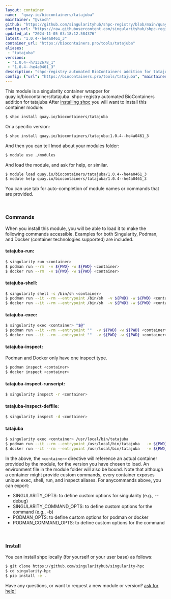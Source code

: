 ```yaml
---
layout: container
name:  "quay.io/biocontainers/tatajuba"
maintainer: "@vsoch"
github: "https://github.com/singularityhub/shpc-registry/blob/main/quay.io/biocontainers/tatajuba/container.yaml"
config_url: "https://raw.githubusercontent.com/singularityhub/shpc-registry/main/quay.io/biocontainers/tatajuba/container.yaml"
updated_at: "2024-11-05 03:18:12.584376"
latest: "1.0.4--he4a0461_3"
container_url: "https://biocontainers.pro/tools/tatajuba"
aliases:
 - "tatajuba"
versions:
 - "1.0.4--h7132678_1"
 - "1.0.4--he4a0461_3"
description: "shpc-registry automated BioContainers addition for tatajuba"
config: {"url": "https://biocontainers.pro/tools/tatajuba", "maintainer": "@vsoch", "description": "shpc-registry automated BioContainers addition for tatajuba", "latest": {"1.0.4--he4a0461_3": "sha256:ab507a60d16cd67ea7d72814d04319682ce0b7502ed3a9caa2b4f1d0347fc7c5"}, "tags": {"1.0.4--h7132678_1": "sha256:94c0e10fe9d50cfcbc5b910d42cd19c5ff398a6b9b6bcd2e4a612f4e7c2e3ee7", "1.0.4--he4a0461_3": "sha256:ab507a60d16cd67ea7d72814d04319682ce0b7502ed3a9caa2b4f1d0347fc7c5"}, "docker": "quay.io/biocontainers/tatajuba", "aliases": {"tatajuba": "/usr/local/bin/tatajuba"}}
---
```


This module is a singularity container wrapper for quay.io/biocontainers/tatajuba.
shpc-registry automated BioContainers addition for tatajuba
After [installing shpc](#install) you will want to install this container module:


```bash
$ shpc install quay.io/biocontainers/tatajuba
```

Or a specific version:

```bash
$ shpc install quay.io/biocontainers/tatajuba:1.0.4--he4a0461_3
```

And then you can tell lmod about your modules folder:

```bash
$ module use ./modules
```

And load the module, and ask for help, or similar.

```bash
$ module load quay.io/biocontainers/tatajuba/1.0.4--he4a0461_3
$ module help quay.io/biocontainers/tatajuba/1.0.4--he4a0461_3
```

You can use tab for auto-completion of module names or commands that are provided.

<br>

### Commands

When you install this module, you will be able to load it to make the following commands accessible.
Examples for both Singularity, Podman, and Docker (container technologies supported) are included.

#### tatajuba-run:

```bash
$ singularity run <container>
$ podman run --rm  -v ${PWD} -w ${PWD} <container>
$ docker run --rm  -v ${PWD} -w ${PWD} <container>
```

#### tatajuba-shell:

```bash
$ singularity shell -s /bin/sh <container>
$ podman run --it --rm --entrypoint /bin/sh  -v ${PWD} -w ${PWD} <container>
$ docker run --it --rm --entrypoint /bin/sh  -v ${PWD} -w ${PWD} <container>
```

#### tatajuba-exec:

```bash
$ singularity exec <container> "$@"
$ podman run --it --rm --entrypoint ""  -v ${PWD} -w ${PWD} <container> "$@"
$ docker run --it --rm --entrypoint ""  -v ${PWD} -w ${PWD} <container> "$@"
```

#### tatajuba-inspect:

Podman and Docker only have one inspect type.

```bash
$ podman inspect <container>
$ docker inspect <container>
```

#### tatajuba-inspect-runscript:

```bash
$ singularity inspect -r <container>
```

#### tatajuba-inspect-deffile:

```bash
$ singularity inspect -d <container>
```


#### tatajuba

```bash
$ singularity exec <container> /usr/local/bin/tatajuba
$ podman run --it --rm --entrypoint /usr/local/bin/tatajuba   -v ${PWD} -w ${PWD} <container> -c " $@"
$ docker run --it --rm --entrypoint /usr/local/bin/tatajuba   -v ${PWD} -w ${PWD} <container> -c " $@"
```



In the above, the `<container>` directive will reference an actual container provided
by the module, for the version you have chosen to load. An environment file in the
module folder will also be bound. Note that although a container
might provide custom commands, every container exposes unique exec, shell, run, and
inspect aliases. For anycommands above, you can export:

 - SINGULARITY_OPTS: to define custom options for singularity (e.g., --debug)
 - SINGULARITY_COMMAND_OPTS: to define custom options for the command (e.g., -b)
 - PODMAN_OPTS: to define custom options for podman or docker
 - PODMAN_COMMAND_OPTS: to define custom options for the command

<br>

### Install

You can install shpc locally (for yourself or your user base) as follows:

```bash
$ git clone https://github.com/singularityhub/singularity-hpc
$ cd singularity-hpc
$ pip install -e .
```

Have any questions, or want to request a new module or version? [ask for help!](https://github.com/singularityhub/singularity-hpc/issues)